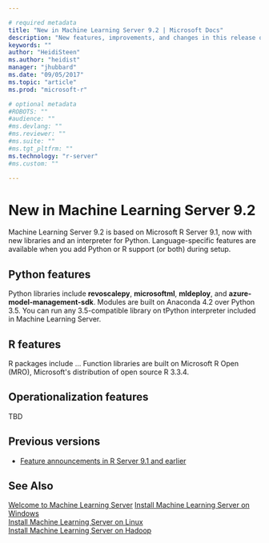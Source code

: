 ```yaml
---

# required metadata
title: "New in Machine Learning Server 9.2 | Microsoft Docs"
description: "New features, improvements, and changes in this release of Machine Learning Server."
keywords: ""
author: "HeidiSteen"
ms.author: "heidist"
manager: "jhubbard"
ms.date: "09/05/2017"
ms.topic: "article"
ms.prod: "microsoft-r"

# optional metadata
#ROBOTS: ""
#audience: ""
#ms.devlang: ""
#ms.reviewer: ""
#ms.suite: ""
#ms.tgt_pltfrm: ""
ms.technology: "r-server"
#ms.custom: ""

---
```


# New in Machine Learning Server 9.2

Machine Learning Server 9.2 is based on Microsoft R Server 9.1, now with new libraries and an interpreter for Python. Language-specific features are available when you add Python or R support (or both) during setup.

## Python features

Python libraries include **revoscalepy**, **microsoftml**, **mldeploy**, and **azure-model-management-sdk**. Modules are built on Anaconda 4.2 over Python 3.5. You can run any 3.5-compatible library on tPython interpreter included in Machine Learning Server.

## R features

R packages include ... Function libraries are built on Microsoft R Open (MRO), Microsoft's distribution of open source R 3.3.4.

## Operationalization features

TBD

## Previous versions

+ [Feature announcements in R Server 9.1 and earlier](whats-new-in-r-server.md)

## See Also

 [Welcome to Machine Learning Server](what-is-microsoft-machine-learning-server.md) 
 [Install Machine Learning Server on Windows](install/r-server-install-windows.md)  
 [Install Machine Learning Server on Linux](install/r-server-install-linux-server.md)  
 [Install Machine Learning Server on Hadoop](install/r-server-install-hadoop.md)